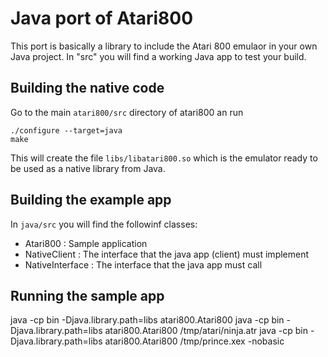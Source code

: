 # Java port of Atari800

This port is basically a library to include the Atari 800
emulaor in your own Java project. In "src" you will find a working 
Java app to test your build.

## Building the native code

Go to the main `atari800/src` directory of atari800 an run

```
./configure --target=java
make
```

This will create the file `libs/libatari800.so` which is the emulator
ready to be used as a native library from Java.

## Building the example app

In `java/src` you will find the followinf classes:

- Atari800 : Sample application
- NativeClient : The interface that the java app (client) must implement
- NativeInterface : The interface that the java app must call

## Running the sample app

java -cp bin -Djava.library.path=libs atari800.Atari800
java -cp bin -Djava.library.path=libs atari800.Atari800 /tmp/atari/ninja.atr
java -cp bin -Djava.library.path=libs atari800.Atari800 /tmp/prince.xex -nobasic

